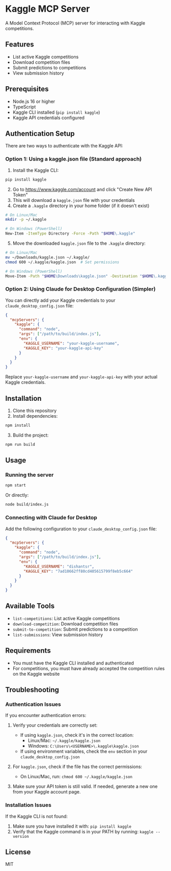 # Kaggle MCP Server

A Model Context Protocol (MCP) server for interacting with Kaggle competitions.

## Features

- List active Kaggle competitions
- Download competition files
- Submit predictions to competitions
- View submission history

## Prerequisites

- Node.js 16 or higher
- TypeScript
- Kaggle CLI installed (`pip install kaggle`)
- Kaggle API credentials configured

## Authentication Setup

There are two ways to authenticate with the Kaggle API:

### Option 1: Using a kaggle.json file (Standard approach)

1. Install the Kaggle CLI:
```bash
pip install kaggle
```

2. Go to https://www.kaggle.com/account and click "Create New API Token"
3. This will download a `kaggle.json` file with your credentials
4. Create a `.kaggle` directory in your home folder (if it doesn't exist)
```bash
# On Linux/Mac
mkdir -p ~/.kaggle

# On Windows (PowerShell)
New-Item -ItemType Directory -Force -Path "$HOME\.kaggle"
```

5. Move the downloaded `kaggle.json` file to the `.kaggle` directory:
```bash
# On Linux/Mac
mv ~/Downloads/kaggle.json ~/.kaggle/
chmod 600 ~/.kaggle/kaggle.json  # Set permissions

# On Windows (PowerShell)
Move-Item -Path "$HOME\Downloads\kaggle.json" -Destination "$HOME\.kaggle\kaggle.json"
```

### Option 2: Using Claude for Desktop Configuration (Simpler)

You can directly add your Kaggle credentials to your `claude_desktop_config.json` file:

```json
{
  "mcpServers": {
    "kaggle": {
      "command": "node",
      "args": ["/path/to/build/index.js"],
      "env": {
        "KAGGLE_USERNAME": "your-kaggle-username",
        "KAGGLE_KEY": "your-kaggle-api-key"
      }
    }
  }
}
```

Replace `your-kaggle-username` and `your-kaggle-api-key` with your actual Kaggle credentials.

## Installation

1. Clone this repository
2. Install dependencies:

```bash
npm install
```

3. Build the project:

```bash
npm run build
```

## Usage

### Running the server

```bash
npm start
```

Or directly:

```bash
node build/index.js
```

### Connecting with Claude for Desktop

Add the following configuration to your `claude_desktop_config.json` file:

```json
{
  "mcpServers": {
    "kaggle": {
      "command": "node",
      "args": ["/path/to/build/index.js"],
      "env": {
        "KAGGLE_USERNAME": "dishantsr",
        "KAGGLE_KEY": "7ad10662ff80cd405615799f8eb5c664"
      }
    }
  }
}
```

## Available Tools

- `list-competitions`: List active Kaggle competitions
- `download-competition`: Download competition files
- `submit-to-competition`: Submit predictions to a competition
- `list-submissions`: View submission history

## Requirements

- You must have the Kaggle CLI installed and authenticated
- For competitions, you must have already accepted the competition rules on the Kaggle website

## Troubleshooting

### Authentication Issues

If you encounter authentication errors:

1. Verify your credentials are correctly set:
   - If using `kaggle.json`, check it's in the correct location:
     - Linux/Mac: `~/.kaggle/kaggle.json`
     - Windows: `C:\Users\<USERNAME>\.kaggle\kaggle.json`
   - If using environment variables, check the `env` section in your `claude_desktop_config.json`

2. For `kaggle.json`, check if the file has the correct permissions:
   - On Linux/Mac, run: `chmod 600 ~/.kaggle/kaggle.json`

3. Make sure your API token is still valid. If needed, generate a new one from your Kaggle account page.

### Installation Issues

If the Kaggle CLI is not found:

1. Make sure you have installed it with: `pip install kaggle`
2. Verify that the Kaggle command is in your PATH by running: `kaggle --version`

## License

MIT
